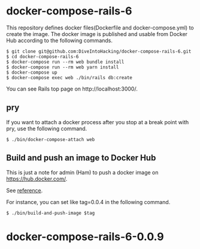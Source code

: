 # docker-compose-rails-6

This repository defines docker files(Dockerfile and docker-compose.yml) to create the image. The docker image is published and usable from Docker Hub according to the following commands.

```
$ git clone git@github.com:DiveIntoHacking/docker-compose-rails-6.git
$ cd docker-compose-rails-6
$ docker-compose run --rm web bundle install
$ docker-compose run --rm web yarn install
$ docker-compose up
$ docker-compose exec web ./bin/rails db:create
```

You can see Rails top page on http://localhost:3000/.


## pry

If you want to attach a docker process after you stop at a break point with pry, use the following command.

```
$ ./bin/docker-compose-attach web
```

## Build and push an image to Docker Hub

This is just a note for admin (Ham) to push a docker image on https://hub.docker.com/.

See [reference](https://cloud.docker.com/u/diveintohacking/repository/docker/diveintohacking/docker-compose-rails-6/tags).

For instance, you can set like tag=0.0.4 in the following command.

```
$ ./bin/build-and-push-image $tag
```
# docker-compose-rails-6-0.0.9
